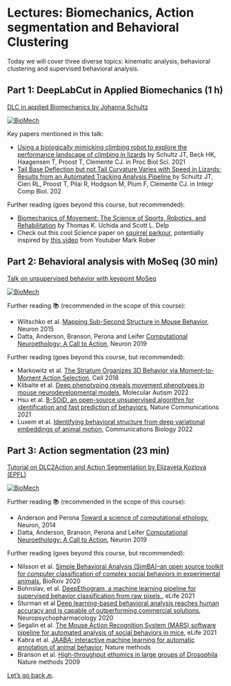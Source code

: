 # Lectures: Biomechanics, Action segmentation and Behavioral Clustering

Today we will cover three diverse topics: kinematic analysis, behavioral clustering and supervised behavioral analysis.

## Part 1: DeepLabCut in Applied Biomechanics (1 h)

[DLC in applied Biomechanics by Johanna Schultz](https://www.youtube.com/watch?v=f9Y4UEozpno)

[![BioMech](http://img.youtube.com/vi/f9Y4UEozpno/0.jpg)](https://https://youtu.be/f9Y4UEozpno "DLC in applied Biomechanics by Johanna Schultz (University of the Sunshine Coast)")


Key papers mentioned in this talk:
- [Using a biologically mimicking climbing robot to explore the performance landscape of climbing in lizards](https://royalsocietypublishing.org/doi/10.1098/rspb.2020.2576) by Schultz JT, Beck HK, Haagensen T, Proost T, Clemente CJ. in Proc Biol Sci. 2021
- [Tail Base Deflection but not Tail Curvature Varies with Speed in Lizards: Results from an Automated Tracking Analysis Pipeline
](https://academic.oup.com/icb/article/61/5/1769/6261763?login=true) by Schultz JT, Cieri RL, Proost T, Pilai R, Hodgson M, Plum F, Clemente CJ. in Integr Comp Biol. 202

Further reading (goes beyond this course, but recommended):
- [Biomechanics of Movement: The Science of Sports, Robotics, and Rehabilitation](https://biomech.stanford.edu/) by Thomas K. Uchida and Scott L. Delp
- Check out this cool Science paper on [squirrel parkour](http://polypedal.berkeley.edu/wp-content/uploads/697.full_.pdf), potentially inspired by [this video](https://www.youtube.com/watch?v=hFZFjoX2cGg) from Youtuber Mark Rober

## Part 2: Behavioral analysis with MoSeq (30 min)

[Talk on unsupervised behavior with keypoint MoSeq](https://youtu.be/mCIjo-qSAic)

[![BioMech](http://img.youtube.com/vi/CIjo-qSAic/0.jpg)](https://youtu.be/mCIjo-qSAic "Keypoint Moseq by Caleb Weinreb (Harvard Medical School)")


Further reading 📚 (recommended in the scope of this course):
- Wiltschko et al. [Mapping Sub-Second Structure in Mouse Behavior](https://www.ncbi.nlm.nih.gov/pmc/articles/PMC4708087/), Neuron 2015
- Datta, Anderson, Branson, Perona and Leifer [Computational Neuroethology: A Call to Action](https://pubmed.ncbi.nlm.nih.gov/31600508/), Neuron 2019

Further reading (goes beyond this course, but recommended):
- Markowitz et al. [The Striatum Organizes 3D Behavior via Moment-to-Moment Action Selection](https://www.sciencedirect.com/science/article/pii/S0092867418305129?via%3Dihub), Cell 2018
- Klibaite et al. [Deep phenotyping reveals movement phenotypes in mouse neurodevelopmental models](https://link.springer.com/article/10.1186/s13229-022-00492-8), Molecular Autism 2022
- Hsu et al. [B-SOiD, an open-source unsupervised algorithm for identification and fast prediction of behaviors](https://www.nature.com/articles/s41467-021-25420-x), Nature Communications 2021
- Luxem et al. [Identifying behavioral structure from deep variational embeddings of animal motion](https://www.nature.com/articles/s42003-022-04080-7), Communications Biology 2022


## Part 3: Action segmentation (23 min)

[Tutorial on DLC2Action and Action Segmentation by Elizaveta Kozlova (EPFL)](https://www.youtube.com/watch?v=_bB3WjI8hyE)

[![BioMech](http://img.youtube.com/vi/_bB3WjI8hyE/0.jpg)](https://www.youtube.com/watch?v=_bB3WjI8hyE "Tutorial on DLC2Action and Action Segmentation by Elizaveta Kozlova (EPFL)")


Further reading 📚 (recommended in the scope of this course):
- Anderson and Perona [Toward a science of computational ethology](https://www.sciencedirect.com/science/article/pii/S0896627314007934), Neuron, 2014
- Datta, Anderson, Branson, Perona and Leifer [Computational Neuroethology: A Call to Action](https://pubmed.ncbi.nlm.nih.gov/31600508/), Neuron 2019

Further reading (goes beyond this course, but recommended):
- Nilsson et al. [Simple Behavioral Analysis (SimBA)–an open source toolkit for computer classification of complex social behaviors in experimental animals](https://www.biorxiv.org/content/10.1101/2020.04.19.049452v2.abstract), BioRxiv 2020
- Bohnslav, et al. [DeepEthogram, a machine learning pipeline for supervised behavior classification from raw pixels.](https://elifesciences.org/articles/63377), eLife 2021
- Sturman et al [Deep learning-based behavioral analysis reaches human accuracy and is capable of outperforming commercial solutions](https://www.nature.com/articles/s41386-020-0776-y), Neuropsychopharmacology 2020
- Segalin et al. [The Mouse Action Recognition System (MARS) software pipeline for automated analysis of social behaviors in mice](https://www.ncbi.nlm.nih.gov/pmc/articles/PMC8631946/), eLife 2021
- Kabra et al. [JAABA: interactive machine learning for automatic annotation of animal behavior](https://www.nature.com/articles/nmeth.2281), Nature methods
- Branson et al. [High-throughput ethomics in large groups of Drosophila](https://www.nature.com/articles/nmeth.1328) Nature methods 2009


[Let’s go back 🔙](../README.md).
